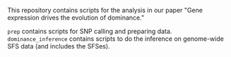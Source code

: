 This repository contains scripts for the analysis in our paper "Gene expression drives the evolution of dominance."

`prep` contains scripts for SNP calling and preparing data.
`dominance_inference` contains scripts to do the inference on genome-wide SFS data (and includes the SFSes). 
